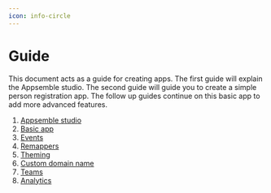 ```yaml
---
icon: info-circle
---
```


# Guide

This document acts as a guide for creating apps. The first guide will explain the Appsemble studio.
The second guide will guide you to create a simple person registration app. The follow up guides
continue on this basic app to add more advanced features.

1. [Appsemble studio](studio.md)
2. [Basic app](basic-app.md)
3. [Events](events.md)
4. [Remappers](/docs/reference/remapper)
5. [Theming](theming.md)
6. [Custom domain name](dns.md)
7. [Teams](teams.md)
8. [Analytics](analytics.md)

